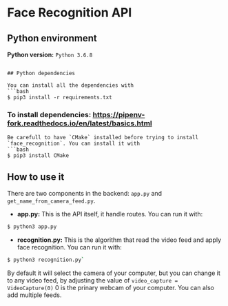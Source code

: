 # Face Recognition API

## Python environment

**Python version:** `Python 3.6.8`
```

## Python dependencies

You can install all the dependencies with
```bash
$ pip3 install -r requirements.txt
```
  ### To install dependencies: https://pipenv-fork.readthedocs.io/en/latest/basics.html
```
Be carefull to have `CMake` installed before trying to install `face_recognition`. You can install it with
```bash
$ pip3 install CMake
```


## How to use it

There are two components in the backend: `app.py` and `get_name_from_camera_feed.py`.

* **app.py:** This is the API itself, it handle routes. You can run it with:
```bash
$ python3 app.py
```

* **recognition.py:** This is the algorithm that read the video feed and apply face recognition. You can run it
with:
```bash
$ python3 recognition.py`
```
By default it will select the camera of your computer, but you can change it to any video feed, by adjusting the value of `video_capture = VideoCapture(0)` 0 is the prinary webcam of your computer. You can also add multiple feeds.
